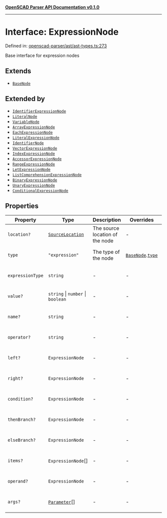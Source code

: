 [**OpenSCAD Parser API Documentation v0.1.0**](../README.md)

***

# Interface: ExpressionNode

Defined in: [openscad-parser/ast/ast-types.ts:273](https://github.com/holistic-stack/openscad-tree-sitter/blob/57470856b239e8ae819e2b2fa40ff65d8c04912f/packages/openscad-parser/src/lib/openscad-parser/ast/ast-types.ts#L273)

Base interface for expression nodes

## Extends

- [`BaseNode`](BaseNode.md)

## Extended by

- [`IdentifierExpressionNode`](IdentifierExpressionNode.md)
- [`LiteralNode`](LiteralNode.md)
- [`VariableNode`](VariableNode.md)
- [`ArrayExpressionNode`](ArrayExpressionNode.md)
- [`EachExpressionNode`](EachExpressionNode.md)
- [`LiteralExpressionNode`](LiteralExpressionNode.md)
- [`IdentifierNode`](IdentifierNode.md)
- [`VectorExpressionNode`](VectorExpressionNode.md)
- [`IndexExpressionNode`](IndexExpressionNode.md)
- [`AccessorExpressionNode`](AccessorExpressionNode.md)
- [`RangeExpressionNode`](RangeExpressionNode.md)
- [`LetExpressionNode`](LetExpressionNode.md)
- [`ListComprehensionExpressionNode`](ListComprehensionExpressionNode.md)
- [`BinaryExpressionNode`](BinaryExpressionNode.md)
- [`UnaryExpressionNode`](UnaryExpressionNode.md)
- [`ConditionalExpressionNode`](ConditionalExpressionNode.md)

## Properties

| Property | Type | Description | Overrides | Inherited from | Defined in |
| ------ | ------ | ------ | ------ | ------ | ------ |
| <a id="location"></a> `location?` | [`SourceLocation`](SourceLocation.md) | The source location of the node | - | [`BaseNode`](BaseNode.md).[`location`](BaseNode.md#location) | [openscad-parser/ast/ast-types.ts:58](https://github.com/holistic-stack/openscad-tree-sitter/blob/57470856b239e8ae819e2b2fa40ff65d8c04912f/packages/openscad-parser/src/lib/openscad-parser/ast/ast-types.ts#L58) |
| <a id="type"></a> `type` | `"expression"` | The type of the node | [`BaseNode`](BaseNode.md).[`type`](BaseNode.md#type) | - | [openscad-parser/ast/ast-types.ts:274](https://github.com/holistic-stack/openscad-tree-sitter/blob/57470856b239e8ae819e2b2fa40ff65d8c04912f/packages/openscad-parser/src/lib/openscad-parser/ast/ast-types.ts#L274) |
| <a id="expressiontype"></a> `expressionType` | `string` | - | - | - | [openscad-parser/ast/ast-types.ts:275](https://github.com/holistic-stack/openscad-tree-sitter/blob/57470856b239e8ae819e2b2fa40ff65d8c04912f/packages/openscad-parser/src/lib/openscad-parser/ast/ast-types.ts#L275) |
| <a id="value"></a> `value?` | `string` \| `number` \| `boolean` | - | - | - | [openscad-parser/ast/ast-types.ts:293](https://github.com/holistic-stack/openscad-tree-sitter/blob/57470856b239e8ae819e2b2fa40ff65d8c04912f/packages/openscad-parser/src/lib/openscad-parser/ast/ast-types.ts#L293) |
| <a id="name"></a> `name?` | `string` | - | - | - | [openscad-parser/ast/ast-types.ts:294](https://github.com/holistic-stack/openscad-tree-sitter/blob/57470856b239e8ae819e2b2fa40ff65d8c04912f/packages/openscad-parser/src/lib/openscad-parser/ast/ast-types.ts#L294) |
| <a id="operator"></a> `operator?` | `string` | - | - | - | [openscad-parser/ast/ast-types.ts:295](https://github.com/holistic-stack/openscad-tree-sitter/blob/57470856b239e8ae819e2b2fa40ff65d8c04912f/packages/openscad-parser/src/lib/openscad-parser/ast/ast-types.ts#L295) |
| <a id="left"></a> `left?` | `ExpressionNode` | - | - | - | [openscad-parser/ast/ast-types.ts:296](https://github.com/holistic-stack/openscad-tree-sitter/blob/57470856b239e8ae819e2b2fa40ff65d8c04912f/packages/openscad-parser/src/lib/openscad-parser/ast/ast-types.ts#L296) |
| <a id="right"></a> `right?` | `ExpressionNode` | - | - | - | [openscad-parser/ast/ast-types.ts:297](https://github.com/holistic-stack/openscad-tree-sitter/blob/57470856b239e8ae819e2b2fa40ff65d8c04912f/packages/openscad-parser/src/lib/openscad-parser/ast/ast-types.ts#L297) |
| <a id="condition"></a> `condition?` | `ExpressionNode` | - | - | - | [openscad-parser/ast/ast-types.ts:298](https://github.com/holistic-stack/openscad-tree-sitter/blob/57470856b239e8ae819e2b2fa40ff65d8c04912f/packages/openscad-parser/src/lib/openscad-parser/ast/ast-types.ts#L298) |
| <a id="thenbranch"></a> `thenBranch?` | `ExpressionNode` | - | - | - | [openscad-parser/ast/ast-types.ts:299](https://github.com/holistic-stack/openscad-tree-sitter/blob/57470856b239e8ae819e2b2fa40ff65d8c04912f/packages/openscad-parser/src/lib/openscad-parser/ast/ast-types.ts#L299) |
| <a id="elsebranch"></a> `elseBranch?` | `ExpressionNode` | - | - | - | [openscad-parser/ast/ast-types.ts:300](https://github.com/holistic-stack/openscad-tree-sitter/blob/57470856b239e8ae819e2b2fa40ff65d8c04912f/packages/openscad-parser/src/lib/openscad-parser/ast/ast-types.ts#L300) |
| <a id="items"></a> `items?` | `ExpressionNode`[] | - | - | - | [openscad-parser/ast/ast-types.ts:301](https://github.com/holistic-stack/openscad-tree-sitter/blob/57470856b239e8ae819e2b2fa40ff65d8c04912f/packages/openscad-parser/src/lib/openscad-parser/ast/ast-types.ts#L301) |
| <a id="operand"></a> `operand?` | `ExpressionNode` | - | - | - | [openscad-parser/ast/ast-types.ts:302](https://github.com/holistic-stack/openscad-tree-sitter/blob/57470856b239e8ae819e2b2fa40ff65d8c04912f/packages/openscad-parser/src/lib/openscad-parser/ast/ast-types.ts#L302) |
| <a id="args"></a> `args?` | [`Parameter`](Parameter.md)[] | - | - | - | [openscad-parser/ast/ast-types.ts:303](https://github.com/holistic-stack/openscad-tree-sitter/blob/57470856b239e8ae819e2b2fa40ff65d8c04912f/packages/openscad-parser/src/lib/openscad-parser/ast/ast-types.ts#L303) |
